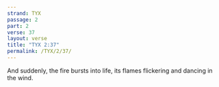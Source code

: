 ```yaml
---
strand: TYX
passage: 2
part: 2
verse: 37
layout: verse
title: "TYX 2:37"
permalink: /TYX/2/37/
---
```

And suddenly, the fire bursts into life, its flames flickering and dancing in the wind.
